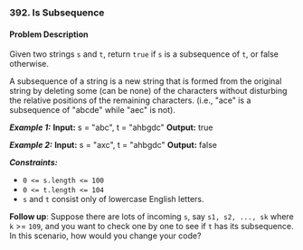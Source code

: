 ### 392. Is Subsequence

#### Problem Description

Given two strings `s` and `t`, return `true` if `s` is a subsequence of `t`, or false otherwise.

A subsequence of a string is a new string that is formed from the original string by deleting some (can be none) of the characters without disturbing the relative positions of the remaining characters. (i.e., "ace" is a subsequence of "abcde" while "aec" is not).

***Example 1:*** 
**Input:**  s = "abc", t = "ahbgdc"
**Output:**  true

***Example 2:*** 
**Input:**  s = "axc", t = "ahbgdc"
**Output:**  false
 
***Constraints:*** 
- `0 <= s.length <= 100`
- `0 <= t.length <= 104`
- `s` and `t` consist only of lowercase English letters.
 
**Follow up**: Suppose there are lots of incoming `s`, say `s1, s2, ..., sk` where `k` >= `109`, and you want to check one by one to see if `t` has its subsequence. In this scenario, how would you change your code?
